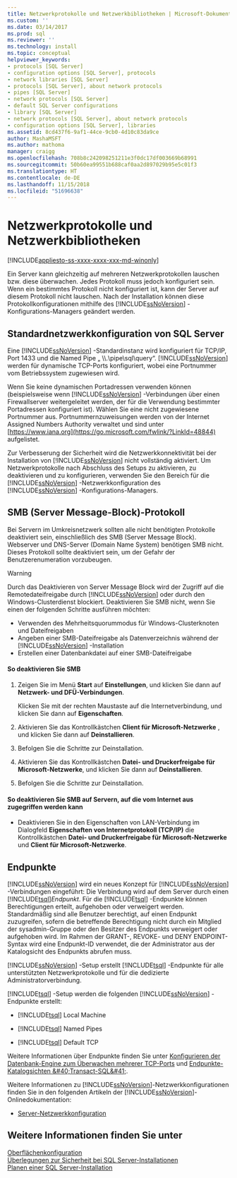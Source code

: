```yaml
---
title: Netzwerkprotokolle und Netzwerkbibliotheken | Microsoft-Dokumentation
ms.custom: ''
ms.date: 03/14/2017
ms.prod: sql
ms.reviewer: ''
ms.technology: install
ms.topic: conceptual
helpviewer_keywords:
- protocols [SQL Server]
- configuration options [SQL Server], protocols
- network libraries [SQL Server]
- protocols [SQL Server], about network protocols
- pipes [SQL Server]
- network protocols [SQL Server]
- default SQL Server configurations
- library [SQL Server]
- network protocols [SQL Server], about network protocols
- configuration options [SQL Server], libraries
ms.assetid: 8cd437f6-9af1-44ce-9cb0-4d10c83da9ce
author: MashaMSFT
ms.author: mathoma
manager: craigg
ms.openlocfilehash: 708b8c242098251211e3f0dc17df003669b68991
ms.sourcegitcommit: 50b60ea99551b688caf0aa2d897029b95e5c01f3
ms.translationtype: HT
ms.contentlocale: de-DE
ms.lasthandoff: 11/15/2018
ms.locfileid: "51696638"
---
```

# <a name="network-protocols-and-network-libraries"></a>Netzwerkprotokolle und Netzwerkbibliotheken
[!INCLUDE[appliesto-ss-xxxx-xxxx-xxx-md-winonly](../../includes/appliesto-ss-xxxx-xxxx-xxx-md-winonly.md)]

  Ein Server kann gleichzeitig auf mehreren Netzwerkprotokollen lauschen bzw. diese überwachen. Jedes Protokoll muss jedoch konfiguriert sein. Wenn ein bestimmtes Protokoll nicht konfiguriert ist, kann der Server auf diesem Protokoll nicht lauschen. Nach der Installation können diese Protokollkonfigurationen mithilfe des [!INCLUDE[ssNoVersion](../../includes/ssnoversion-md.md)] -Konfigurations-Managers geändert werden.  
  
## <a name="default-sql-server-network-configuration"></a>Standardnetzwerkkonfiguration von SQL Server  
 Eine [!INCLUDE[ssNoVersion](../../includes/ssnoversion-md.md)] -Standardinstanz wird konfiguriert für TCP/IP, Port 1433 und die Named Pipe „ \\\\.\pipe\sql\query“. [!INCLUDE[ssNoVersion](../../includes/ssnoversion-md.md)] werden für dynamische TCP-Ports konfiguriert, wobei eine Portnummer vom Betriebssystem zugewiesen wird.  
  
 Wenn Sie keine dynamischen Portadressen verwenden können (beispielsweise wenn [!INCLUDE[ssNoVersion](../../includes/ssnoversion-md.md)] -Verbindungen über einen Firewallserver weitergeleitet werden, der für die Verwendung bestimmter Portadressen konfiguriert ist). Wählen Sie eine nicht zugewiesene Portnummer aus. Portnummernzuweisungen werden von der Internet Assigned Numbers Authority verwaltet und sind unter [https://www.iana.org](https://go.microsoft.com/fwlink/?LinkId=48844) aufgelistet.  
  
 Zur Verbesserung der Sicherheit wird die Netzwerkkonnektivität bei der Installation von [!INCLUDE[ssNoVersion](../../includes/ssnoversion-md.md)] nicht vollständig aktiviert. Um Netzwerkprotokolle nach Abschluss des Setups zu aktivieren, zu deaktivieren und zu konfigurieren, verwenden Sie den Bereich für die [!INCLUDE[ssNoVersion](../../includes/ssnoversion-md.md)] -Netzwerkkonfiguration des [!INCLUDE[ssNoVersion](../../includes/ssnoversion-md.md)] -Konfigurations-Managers.  
  
## <a name="server-message-block-protocol"></a>SMB (Server Message-Block)-Protokoll  
 Bei Servern im Umkreisnetzwerk sollten alle nicht benötigten Protokolle deaktiviert sein, einschließlich des SMB (Server Message Block). Webserver und DNS-Server (Domain Name System) benötigen SMB nicht. Dieses Protokoll sollte deaktiviert sein, um der Gefahr der Benutzerenumeration vorzubeugen.  
  
> [!WARNING]  
>  Durch das Deaktivieren von Server Message Block wird der Zugriff auf die Remotedateifreigabe durch [!INCLUDE[ssNoVersion](../../includes/ssnoversion-md.md)] oder durch den Windows-Clusterdienst blockiert. Deaktivieren Sie SMB nicht, wenn Sie einen der folgenden Schritte ausführen möchten:  
>   
>  -   Verwenden des Mehrheitsquorummodus für Windows-Clusterknoten und Dateifreigaben  
> -   Angeben einer SMB-Dateifreigabe als Datenverzeichnis während der [!INCLUDE[ssNoVersion](../../includes/ssnoversion-md.md)] -Installation  
> -   Erstellen einer Datenbankdatei auf einer SMB-Dateifreigabe  
  
#### <a name="to-disable-smb"></a>So deaktivieren Sie SMB  
  
1.  Zeigen Sie im Menü **Start** auf **Einstellungen**, und klicken Sie dann auf **Netzwerk- und DFÜ-Verbindungen**.  
  
     Klicken Sie mit der rechten Maustaste auf die Internetverbindung, und klicken Sie dann auf **Eigenschaften**.  
  
2.  Aktivieren Sie das Kontrollkästchen **Client für Microsoft-Netzwerke** , und klicken Sie dann auf **Deinstallieren**.  
  
3.  Befolgen Sie die Schritte zur Deinstallation.  
  
4.  Aktivieren Sie das Kontrollkästchen **Datei- und Druckerfreigabe für Microsoft-Netzwerke**, und klicken Sie dann auf **Deinstallieren**.  
  
5.  Befolgen Sie die Schritte zur Deinstallation.  
  
#### <a name="to-disable-smb-on-servers-accessible-from-the-internet"></a>So deaktivieren Sie SMB auf Servern, auf die vom Internet aus zugegriffen werden kann  
  
-   Deaktivieren Sie in den Eigenschaften von LAN-Verbindung im Dialogfeld **Eigenschaften von Internetprotokoll (TCP/IP)** die Kontrollkästchen **Datei- und Druckerfreigabe für Microsoft-Netzwerke** und **Client für Microsoft-Netzwerke**.  
  
## <a name="endpoints"></a>Endpunkte  
 [!INCLUDE[ssNoVersion](../../includes/ssnoversion-md.md)] wird ein neues Konzept für [!INCLUDE[ssNoVersion](../../includes/ssnoversion-md.md)] -Verbindungen eingeführt: Die Verbindung wird auf dem Server durch einen [!INCLUDE[tsql](../../includes/tsql-md.md)]*Endpunkt*. Für die [!INCLUDE[tsql](../../includes/tsql-md.md)] -Endpunkte können Berechtigungen erteilt, aufgehoben oder verweigert werden. Standardmäßig sind alle Benutzer berechtigt, auf einen Endpunkt zuzugreifen, sofern die betreffende Berechtigung nicht durch ein Mitglied der sysadmin-Gruppe oder den Besitzer des Endpunkts verweigert oder aufgehoben wird. Im Rahmen der GRANT-, REVOKE- und DENY ENDPOINT-Syntax wird eine Endpunkt-ID verwendet, die der Administrator aus der Katalogsicht des Endpunkts abrufen muss.  
  
 [!INCLUDE[ssNoVersion](../../includes/ssnoversion-md.md)] -Setup erstellt [!INCLUDE[tsql](../../includes/tsql-md.md)] -Endpunkte für alle unterstützten Netzwerkprotokolle und für die dedizierte Administratorverbindung.  
  
 [!INCLUDE[tsql](../../includes/tsql-md.md)] -Setup werden die folgenden [!INCLUDE[ssNoVersion](../../includes/ssnoversion-md.md)] -Endpunkte erstellt:  
  
-   [!INCLUDE[tsql](../../includes/tsql-md.md)] Local Machine  
  
-   [!INCLUDE[tsql](../../includes/tsql-md.md)] Named Pipes  
  
-   [!INCLUDE[tsql](../../includes/tsql-md.md)] Default TCP  
  
 Weitere Informationen über Endpunkte finden Sie unter [Konfigurieren der Datenbank-Engine zum Überwachen mehrerer TCP-Ports](../../database-engine/configure-windows/configure-the-database-engine-to-listen-on-multiple-tcp-ports.md) und [Endpunkte-Katalogsichten &amp;#40;Transact-SQL&amp;#41;](../../relational-databases/system-catalog-views/endpoints-catalog-views-transact-sql.md).  
  
 Weitere Informationen zu [!INCLUDE[ssNoVersion](../../includes/ssnoversion-md.md)]-Netzwerkkonfigurationen finden Sie in den folgenden Artikeln der [!INCLUDE[ssNoVersion](../../includes/ssnoversion-md.md)]-Onlinedokumentation:  
  
-   [Server-Netzwerkkonfiguration](../../database-engine/configure-windows/server-network-configuration.md)  
  
## <a name="see-also"></a>Weitere Informationen finden Sie unter  
 [Oberflächenkonfiguration](../../relational-databases/security/surface-area-configuration.md)   
 [Überlegungen zur Sicherheit bei SQL Server-Installationen](../../sql-server/install/security-considerations-for-a-sql-server-installation.md)   
 [Planen einer SQL Server-Installation](../../sql-server/install/planning-a-sql-server-installation.md)  
  
  
